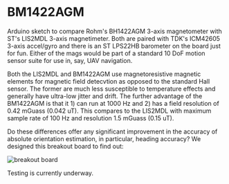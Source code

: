 # BM1422AGM
Arduino sketch to compare Rohm's BH1422AGM 3-axis magnetometer with ST's LIS2MDL 3-axis magnetimeter. Both are paired with TDK's ICM42605 3-axis accel/gyro and there is an ST LPS22HB barometer on the board just for fun. Either of the mags would be part of a standard 10 DoF motion sensor suite for use in, say, UAV navigation.

Both the LIS2MDL and BM1422AGM use magnetoresistive magnetic elements for magnetic field detecvtion as opposed to the standard Hall sensor. The former are much less susceptible to temperature effects and generally have ultra-low jitter and drift. The further advantage of the BM1422AGM is that it 1) can run at 1000 Hz and 2) has a field resolution of 0.42 mGuass (0.042 uT). This compares to the LIS2MDL with maximum sample rate of 100 Hz and resolution 1.5 mGuass (0.15 uT).

Do these differences offer any significant improvement in the accuracy of absolute orientation estimation, in particular, heading accuracy? We designed this breakout board to find out:

![breakout board](https://user-images.githubusercontent.com/6698410/61560919-7d576400-aa22-11e9-9299-d4272fe04fb5.jpg)

Testing is currently underway.

